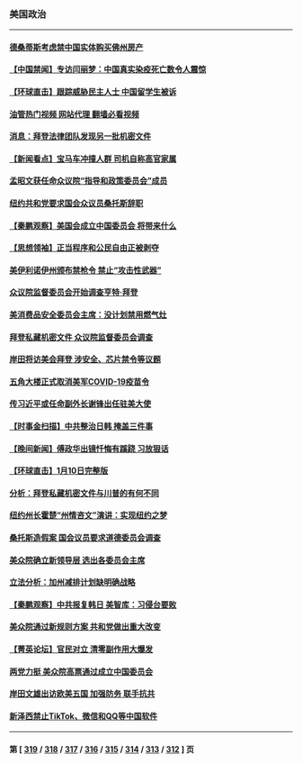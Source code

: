 ### 美国政治
---
#### [德桑蒂斯考虑禁中国实体购买佛州房产](../../pages/ncid1078159/n13905311.md?01122045) 
#### [【中国禁闻】专访闫丽梦：中国真实染疫死亡数令人震惊](../../pages/ncid1078159/n13904954.md?01122045) 
#### [【环球直击】跟踪威胁民主人士 中国留学生被诉](../../pages/ncid1078159/n13904949.md?01122045) 
#### [油管热门视频 网站代理 翻墙必看视频](http://138.2.39.72:81/youtube.html?epic-marker?01122045)
#### [消息：拜登法律团队发现另一批机密文件](../../pages/ncid1078159/n13905234.md?01122045) 
#### [【新闻看点】宝马车冲撞人群 司机自称高官家属](../../pages/ncid1078159/n13904967.md?01122045) 
#### [孟昭文获任命众议院“指导和政策委员会”成员](../../pages/ncid1078159/n13905115.md?01122045) 
#### [纽约共和党要求国会众议员桑托斯辞职](../../pages/ncid1078159/n13905142.md?01122045) 
#### [【秦鹏观察】美国会成立中国委员会 将带来什么](../../pages/ncid1078159/n13904962.md?01122045) 
#### [【思想领袖】正当程序和公民自由正被剥夺](../../pages/ncid1078159/n13878046.md?01122045) 
#### [美伊利诺伊州颁布禁枪令 禁止“攻击性武器”](../../pages/ncid1078159/n13904908.md?01122045) 
#### [众议院监督委员会开始调查亨特‧拜登](../../pages/ncid1078159/n13904829.md?01122045) 
#### [美消费品安全委员会主席：没计划禁用燃气灶](../../pages/ncid1078159/n13904805.md?01122045) 
#### [拜登私藏机密文件 众议院监督委员会调查](../../pages/ncid1078159/n13904136.md?01122045) 
#### [岸田将访美会拜登 涉安全、芯片禁令等议题](../../pages/ncid1078159/n13904786.md?01122045) 
#### [五角大楼正式取消美军COVID-19疫苗令](../../pages/ncid1078159/n13904139.md?01122045) 
#### [传习近平或任命副外长谢锋出任驻美大使](../../pages/ncid1078159/n13904776.md?01122045) 
#### [【时事金扫描】中共整治日韩 掩盖三件事](../../pages/ncid1078159/n13904725.md?01122045) 
#### [【晚间新闻】傅政华出镜忏悔有蹊跷 习放狠话](../../pages/ncid1078159/n13904369.md?01122045) 
#### [【环球直击】1月10日完整版](../../pages/ncid1078159/n13904057.md?01122045) 
#### [分析：拜登私藏机密文件与川普的有何不同](../../pages/ncid1078159/n13904222.md?01122045) 
#### [纽约州长霍楚“州情咨文”演讲：实现纽约之梦](../../pages/ncid1078159/n13904296.md?01122045) 
#### [桑托斯造假案 国会议员要求道德委员会调查](../../pages/ncid1078159/n13904277.md?01122045) 
#### [美众院确立新领导层 选出各委员会主席](../../pages/ncid1078159/n13904090.md?01122045) 
#### [立法分析：加州减排计划缺明确战略](../../pages/ncid1078159/n13904176.md?01122045) 
#### [【秦鹏观察】中共报复韩日 美智库：习侵台要败](../../pages/ncid1078159/n13904080.md?01122045) 
#### [美众院通过新规则方案 共和党做出重大改变](../../pages/ncid1078159/n13903963.md?01122045) 
#### [【菁英论坛】官民对立 清零副作用大爆发](../../pages/ncid1078159/n13903992.md?01122045) 
#### [两党力挺 美众院高票通过成立中国委员会](../../pages/ncid1078159/n13904030.md?01122045) 
#### [岸田文雄出访欧美五国 加强防务 联手抗共](../../pages/ncid1078159/n13903975.md?01122045) 
#### [新泽西禁止TikTok、微信和QQ等中国软件](../../pages/ncid1078159/n13903982.md?01122045) 

---
#### 第 [ [319](./319.md?01122045) / [318](./318.md?01122045) / [317](./317.md?01122045) / [316](./316.md?01122045) / [315](./315.md?01122045) / [314](./314.md?01122045) / [313](./313.md?01122045) / [312](./312.md?01122045) ] 页
